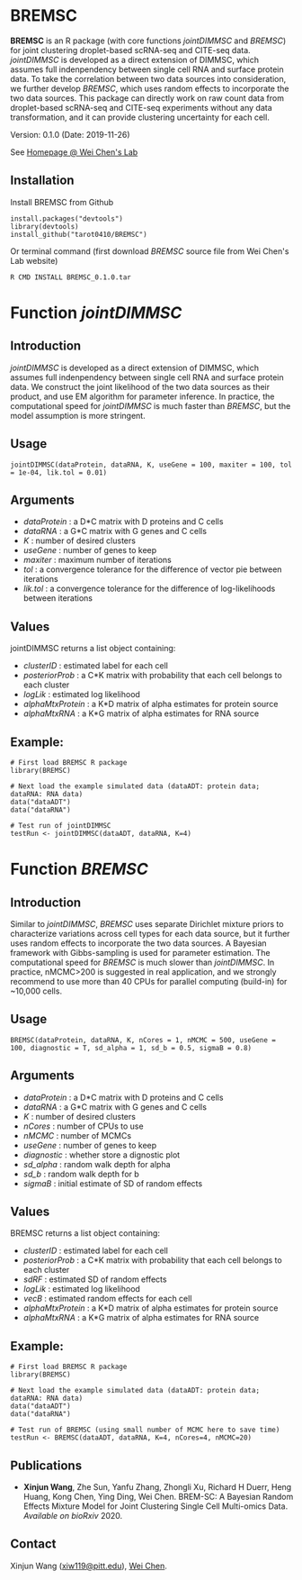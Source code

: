 # BREMSC
**BREMSC** is an R package (with core functions *jointDIMMSC* and *BREMSC*) for joint clustering droplet-based scRNA-seq and CITE-seq data. *jointDIMMSC* is developed as a direct extension of DIMMSC, which assumes full indenpendency between single cell RNA and surface protein data. To take the correlation between two data sources into consideration, we further develop *BREMSC*, which uses random effects to incorporate the two data sources. This package can directly work on raw count data from droplet-based scRNA-seq and CITE-seq experiments without any data transformation, and it can provide clustering uncertainty for each cell.

Version: 0.1.0 (Date: 2019-11-26)

See [Homepage @ Wei Chen's Lab](http://www.pitt.edu/~wec47/singlecell.html)

## Installation

Install BREMSC from Github
```
install.packages("devtools")
library(devtools)
install_github("tarot0410/BREMSC")
```
Or terminal command (first download *BREMSC* source file from Wei Chen's Lab website)
```
R CMD INSTALL BREMSC_0.1.0.tar
```

# Function *jointDIMMSC*
## Introduction
*jointDIMMSC* is developed as a direct extension of DIMMSC, which assumes full indenpendency between single cell RNA and surface protein data. We construct the joint likelihood of the two data sources as their product, and use EM algorithm for parameter inference. In practice, the computational speed for *jointDIMMSC* is much faster than *BREMSC*, but the model assumption is more stringent.

## Usage
```
jointDIMMSC(dataProtein, dataRNA, K, useGene = 100, maxiter = 100, tol = 1e-04, lik.tol = 0.01)
```

## Arguments
* *dataProtein* : a D*C matrix with D proteins and C cells
* *dataRNA* : a G*C matrix with G genes and C cells
* *K* : number of desired clusters
* *useGene* : number of genes to keep
* *maxiter* : maximum number of iterations
* *tol* : a convergence tolerance for the difference of vector pie between iterations
* *lik.tol* : a convergence tolerance for the difference of log-likelihoods between iterations

## Values
jointDIMMSC returns a list object containing:
* *clusterID* : estimated label for each cell
* *posteriorProb* : a C*K matrix with probability that each cell belongs to each cluster
* *logLik* : estimated log likelihood
* *alphaMtxProtein* : a K*D matrix of alpha estimates for protein source
* *alphaMtxRNA* : a K*G matrix of alpha estimates for RNA source

## Example:
```
# First load BREMSC R package
library(BREMSC)

# Next load the example simulated data (dataADT: protein data; dataRNA: RNA data)
data("dataADT")
data("dataRNA")

# Test run of jointDIMMSC
testRun <- jointDIMMSC(dataADT, dataRNA, K=4)
```

# Function *BREMSC*
## Introduction
Similar to *jointDIMMSC*, *BREMSC* uses separate Dirichlet mixture priors to characterize variations across cell types for each data source, but it further uses random effects to incorporate the two data sources. A Bayesian framework with Gibbs-sampling is used for parameter estimation. The computational speed for *BREMSC* is much slower than *jointDIMMSC*. In practice, nMCMC>200 is suggested in real application, and we strongly recommend to use more than 40 CPUs for parallel computing (build-in) for ~10,000 cells.

## Usage
```
BREMSC(dataProtein, dataRNA, K, nCores = 1, nMCMC = 500, useGene = 100, diagnostic = T, sd_alpha = 1, sd_b = 0.5, sigmaB = 0.8)

```

## Arguments
* *dataProtein* : a D*C matrix with D proteins and C cells
* *dataRNA* : a G*C matrix with G genes and C cells
* *K* : number of desired clusters
* *nCores* : number of CPUs to use
* *nMCMC* : number of MCMCs
* *useGene* : number of genes to keep
* *diagnostic* : whether store a dignostic plot
* *sd_alpha* : random walk depth for alpha
* *sd_b* : random walk depth for b
* *sigmaB* : initial estimate of SD of random effects

## Values
BREMSC returns a list object containing:
* *clusterID* : estimated label for each cell
* *posteriorProb* : a C*K matrix with probability that each cell belongs to each cluster
* *sdRF* : estimated SD of random effects
* *logLik* : estimated log likelihood
* *vecB* : estimated random effects for each cell
* *alphaMtxProtein* : a K*D matrix of alpha estimates for protein source
* *alphaMtxRNA* : a K*G matrix of alpha estimates for RNA source

## Example:
```
# First load BREMSC R package
library(BREMSC)

# Next load the example simulated data (dataADT: protein data; dataRNA: RNA data)
data("dataADT")
data("dataRNA")

# Test run of BREMSC (using small number of MCMC here to save time)
testRun <- BREMSC(dataADT, dataRNA, K=4, nCores=4, nMCMC=20)
```

## Publications
* **Xinjun Wang**, Zhe Sun, Yanfu Zhang, Zhongli Xu, Richard H Duerr, Heng Huang, Kong Chen, Ying Ding, Wei Chen. BREM-SC: A Bayesian Random Effects Mixture Model for Joint Clustering Single Cell Multi-omics Data. *Available on bioRxiv* 2020.

## Contact
Xinjun Wang (xiw119@pitt.edu), [Wei Chen](http://www.pitt.edu/~wec47/index.html).
